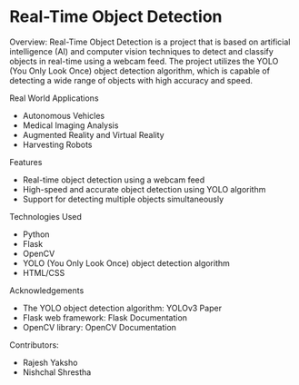 # Real-Time Object Detection

Overview:
Real-Time Object Detection is a project that is based on artificial intelligence (AI) and computer vision techniques to detect and classify objects in real-time using a webcam feed. The project utilizes the YOLO (You Only Look Once) object detection algorithm, which is capable of detecting a wide range of objects with high accuracy and speed.

Real World Applications
- Autonomous Vehicles
- Medical Imaging Analysis
- Augmented Reality and Virtual Reality
- Harvesting Robots

Features
- Real-time object detection using a webcam feed
- High-speed and accurate object detection using YOLO algorithm
- Support for detecting multiple objects simultaneously

Technologies Used
- Python
- Flask
- OpenCV
- YOLO (You Only Look Once) object detection algorithm
- HTML/CSS

Acknowledgements
- The YOLO object detection algorithm: YOLOv3 Paper
- Flask web framework: Flask Documentation
- OpenCV library: OpenCV Documentation

Contributors:
- Rajesh Yaksho
- Nishchal Shrestha
